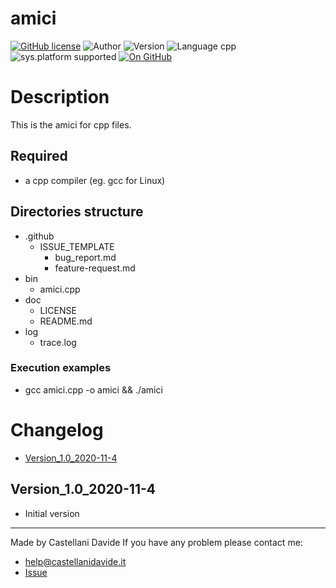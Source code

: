 # amici
[![GitHub license](https://img.shields.io/badge/licence-GNU-green?style=flat)](https://github.com/CastellaniDavide/amici/blob/master/LICENSE) ![Author](https://img.shields.io/badge/author-Castellani%20Davide-green?style=flat) ![Version](https://img.shields.io/badge/version-v01.01-blue?style=flat) ![Language cpp](https://img.shields.io/badge/language-cpp-yellowgreen?style=flat) ![sys.platform supported](https://img.shields.io/badge/OS%20platform%20supported-All-blue?style=flat) [![On GitHub](https://img.shields.io/badge/on%20GitHub-True-green?style=flat&logo=github)](https://github.com/CastellaniDavide/amici)

# Description
This is the amici for cpp files.

## Required
 - a cpp compiler (eg. gcc for Linux)
 

## Directories structure
 - .github
   - ISSUE_TEMPLATE
     - bug_report.md
     - feature-request.md
 - bin
	 - amici.cpp
 - doc
   - LICENSE
   - README.md
 - log
	 - trace.log
   
### Execution examples
 - gcc amici.cpp -o amici && ./amici

# Changelog
 - [Version_1.0_2020-11-4](#Version_10_2020-11-4)


## Version_1.0_2020-11-4
 - Initial version

---
Made by Castellani Davide 
If you have any problem please contact me:
- help@castellanidavide.it
- [Issue](https://github.com/CastellaniDavide/amici/issues)

